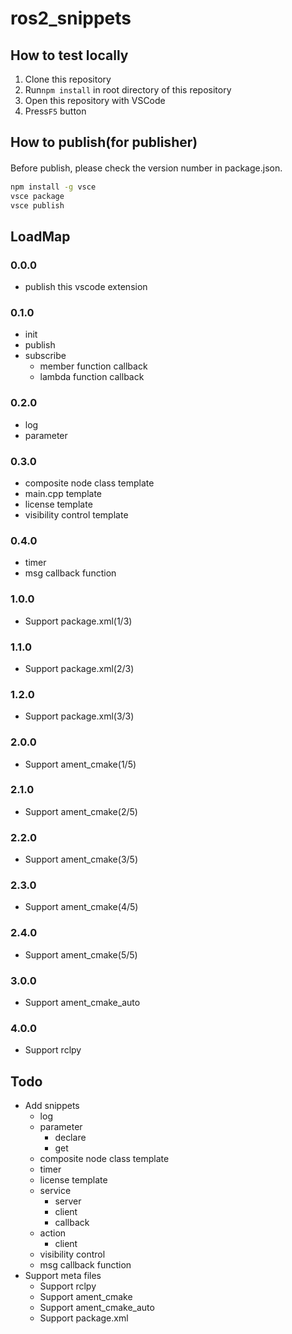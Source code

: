 # ros2_snippets

## How to test locally

1. Clone this repository
2. Run`npm install` in root directory of this repository
3. Open this repository with VSCode
4. Press`F5` button

## How to publish(for publisher)

Before publish, please check the version number in package.json.　　

```bash
npm install -g vsce
vsce package
vsce publish
```

## LoadMap

### 0.0.0

- publish this vscode extension

### 0.1.0

- init
- publish
- subscribe
  - member function callback
  - lambda function callback

### 0.2.0

- log
- parameter

### 0.3.0

- composite node class template
- main.cpp template
- license template
- visibility control template

### 0.4.0

- timer
- msg callback function

### 1.0.0

- Support package.xml(1/3)

### 1.1.0

- Support package.xml(2/3)

### 1.2.0

- Support package.xml(3/3)

### 2.0.0

- Support ament_cmake(1/5)

### 2.1.0

- Support ament_cmake(2/5)

### 2.2.0

- Support ament_cmake(3/5)

### 2.3.0

- Support ament_cmake(4/5)

### 2.4.0

- Support ament_cmake(5/5)

### 3.0.0

- Support ament_cmake_auto

### 4.0.0

- Support rclpy

## Todo

- Add snippets
  - log
  - parameter
    - declare
    - get
  - composite node class template
  - timer
  - license template
  - service
    - server
    - client
    - callback
  - action
    - client
  - visibility control
  - msg callback function
- Support meta files
  - Support rclpy
  - Support ament_cmake
  - Support ament_cmake_auto
  - Support package.xml
